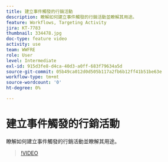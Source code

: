 ```yaml
---
title: 建立事件觸發的行銷活動
description: 瞭解如何建立事件觸發的行銷活動並瞭解其用途。
feature: Workflows, Targeting Activity
jira: KT-7783
thumbnail: 334478.jpg
doc-type: feature video
activity: use
team: WWFRE
role: User
level: Intermediate
exl-id: 915d3fe8-d4ca-40d3-a0ff-683f79634a5d
source-git-commit: 05b49ca012d0d505b117a2fb6b12ff41b51be63e
workflow-type: tm+mt
source-wordcount: '0'
ht-degree: 0%

---
```


# 建立事件觸發的行銷活動

瞭解如何建立事件觸發的行銷活動並瞭解其用途。

>[!VIDEO](https://video.tv.adobe.com/v/334478?quality=12&learn=on)
